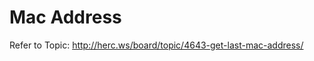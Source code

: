 Mac Address
=================================

Refer to Topic: http://herc.ws/board/topic/4643-get-last-mac-address/